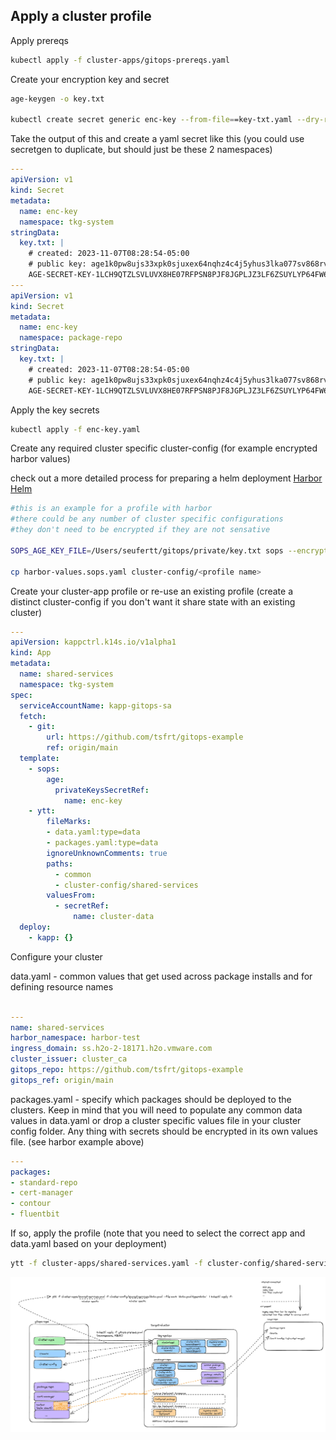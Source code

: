 ## Apply a cluster profile


Apply prereqs

```bash
kubectl apply -f cluster-apps/gitops-prereqs.yaml
```
Create your encryption key and secret

```bash
age-keygen -o key.txt

kubectl create secret generic enc-key --from-file==key-txt.yaml --dry-run=client -o yaml > enc-key.yaml
```

Take the output of this and create a yaml secret like this (you could use secretgen to duplicate, but should just be these 2 namespaces)

```yaml
---
apiVersion: v1
kind: Secret
metadata:
  name: enc-key
  namespace: tkg-system
stringData:
  key.txt: |
    # created: 2023-11-07T08:28:54-05:00
    # public key: age1k0pw8ujs33xpk0sjuxex64nqhz4c4j5yhus3lka077sv868rv4qq4upsu4
    AGE-SECRET-KEY-1LCH9QTZLSVLUVX8HE07RFPSN8PJF8JGPLJZ3LF6ZSUYLYP64FW6QMM5D0Q
---
apiVersion: v1
kind: Secret
metadata:
  name: enc-key
  namespace: package-repo
stringData:
  key.txt: |
    # created: 2023-11-07T08:28:54-05:00
    # public key: age1k0pw8ujs33xpk0sjuxex64nqhz4c4j5yhus3lka077sv868rv4qq4upsu4
    AGE-SECRET-KEY-1LCH9QTZLSVLUVX8HE07RFPSN8PJF8JGPLJZ3LF6ZSUYLYP64FW6QMM5D0Q
```

Apply the key secrets

```bash
kubectl apply -f enc-key.yaml
```

Create any required cluster specific cluster-config (for example encrypted harbor values)

check out a more detailed process for preparing a helm deployment [Harbor Helm](https://github.com/tsfrt/gitops-example/blob/main/harbor/README.md)

```bash
#this is an example for a profile with harbor
#there could be any number of cluster specific configurations 
#they don't need to be encrypted if they are not sensative

SOPS_AGE_KEY_FILE=/Users/seufertt/gitops/private/key.txt sops --encrypt --age <pub key>  harbor-values.yaml > harbor-values.sops.yaml

cp harbor-values.sops.yaml cluster-config/<profile name>
```

Create your cluster-app profile or re-use an existing profile (create a distinct cluster-config if you don't want it share state with an existing cluster)

```yaml
---
apiVersion: kappctrl.k14s.io/v1alpha1
kind: App
metadata:
  name: shared-services
  namespace: tkg-system
spec:
  serviceAccountName: kapp-gitops-sa
  fetch:
    - git:
        url: https://github.com/tsfrt/gitops-example
        ref: origin/main
  template:
    - sops:
        age:
          privateKeysSecretRef:
            name: enc-key
    - ytt:
        fileMarks:
        - data.yaml:type=data
        - packages.yaml:type=data
        ignoreUnknownComments: true
        paths:
          - common
          - cluster-config/shared-services 
        valuesFrom:
          - secretRef:
              name: cluster-data
  deploy:
    - kapp: {}

```

Configure your cluster

data.yaml - common values that get used across package installs and for defining resource names

```yaml

---
name: shared-services
harbor_namespace: harbor-test
ingress_domain: ss.h2o-2-18171.h2o.vmware.com
cluster_issuer: cluster_ca
gitops_repo: https://github.com/tsfrt/gitops-example
gitops_ref: origin/main

```

packages.yaml - specify which packages should be deployed to the clusters.  Keep in mind that you will need to populate any common data values in data.yaml or 
drop a cluster specific values file in your cluster config folder.  Any thing with secrets should be encrypted in its own values file. (see harbor example above)

```yaml
---
packages:
- standard-repo
- cert-manager
- contour
- fluentbit
```

If so, apply the profile (note that you need to select the correct app and data.yaml based on your deployment)

```bash
ytt -f cluster-apps/shared-services.yaml -f cluster-config/shared-services/data.yaml --file-mark 'data.yaml:type=data'  | kubectl apply -f-
```

![gitops-flow](docs/gitops-flow.png)